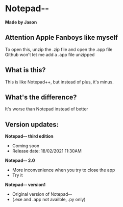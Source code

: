 # Notepad--
**Made by Jason**

## Attention Apple Fanboys like myself
To open this, unzip the .zip file and open the .app file\
Github won't let me add a .app file unzipped

## What is this?
This is like Notepad++, but instead of plus, it's minus. 

## What's the difference?
It's worse than Notepad instead of better

## Version updates:
**Notepad-- third edition**
- Coming soon
- Release date: 18/02/2021 11:30AM

**Notepad-- 2.0**
- More inconvenience when you try to close the app
- Try it

**Notepad-- version1**
- Original version of Notepad--
- (.exe and .app not availble, .py only)
